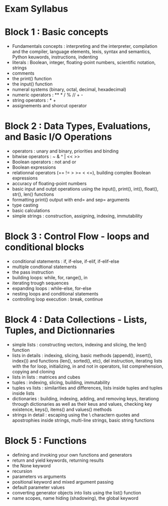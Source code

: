 # Exam Syllabus

# Block 1 : Basic concepts
  - Fundamentals concepts : interpreting and the interpreter, compilation and the compiler, language elements, lexis, syntax and semantics, Python keuwords, instructions, indenting
  - literals : Boolean, integer, floating-point numbers, scientific notation, strings
  - comments
  - the print() function
  - the input() function
  - numeral systems (binary, octal, decimal, hexadecimal)
  - numeric operators : ** * / % // + - 
  - string operators : * +
  - assignements and shorcut operator
  
 # Block 2 : Data Types, Evaluations, and Basic I/O Operations
  - operators : unary and binary, priorities and binding
  - bitwise operators : ~ & ^ | << >>
  - Boolean operators : not and or
  - Boolean expressions
  - relationnal operators (== != > >= < <=), building complex Boolean expressions
  - accuracy of floating-point numbers
  - basic input and outpt operations using the input(), print(), int(), float(), str(), len() functions
  - formatting print() output with end= and sep= arguments
  - type casting
  - basic calculations
  - simple strings : construction, assigning, indexing, immutability
  
# Block 3 : Control Flow - loops and conditional blocks
  - conditional statements : if, if-else, if-elif, if-elif-else
  - multiple condtional statements
  - the pass instruction
  - building loops: while, for, range(), in
  - iterating trough sequences
  - expanding loops : while-else, for-else
  - nesting loops and conditional statements
  - controlling loop execution : break, continue
  
 # Block 4 : Data Collections - Lists, Tuples, and Dictionnaries
  - simple lists : constructing vectors, indexing and slicing, the len() function
  - lists in details : indexing, slicing, basic methods (append(), insert(), index()) and functions (len(), sorted(), etc), del instruction, iterating lists with the for loop, initializing, in and not in operators, list comprehension, copying and cloning
  - lists in lists : matrices and cubes
  - tuples : indexing, slicing, building, immutability
  - tuples vs lists : similarities and differences, lists inside tuples and tuples inside lists
  - dictionaries : building, indexing, adding, and removing keys, iterationg through dictionaries as well as their keus and values, checking key existence, keys(), items() and values() methods
  - strings in detail : escaping using the \ charactern quotes and apostrophies inside strings, multi-line strings, basic string functions
  
 # Block 5 : Functions
  - defining and invoking your own functions and generators
  - return and yield keywords, returning results
  - the None keyword
  - recursion
  - parameters vs arguments
  - positional keyword and mixed argument passing
  - default parameter values
  - converting generator objects into lists using the list() function
  - name scopes, name hiding (shadowing), the global keyword
